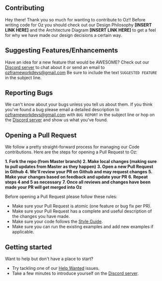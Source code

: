 ## Contributing
Hey there! Thank you so much for wanting to contribute to Oz!!
Before writing code for Oz you should check out our Design Philosophy **[INSERT LINK HERE]** and the Architecture Diagram **[INSERT LINK HERE]** to get a feel for why we have made our design decisions a certain way.


## Suggesting Features/Enhancements
Have an idea for a new feature that would be AWESOME? Check out our [Discord server](https://discord.gg/yjKsWS6) to chat about it or send an email to ozframeworkdevs@gmail.com Be sure to include the text `SUGGESTED FEATURE` in the subject line.

## Reporting Bugs
We can't know about your bugs unless you tell us about them. If you think you've found a bug please email a detailed description to ozframeworkdevs@gmail.com with `BUG REPORT` in the subject line or hop on the [Discord server](https://discord.gg/yjKsWS6) and show us what you've found.

## Opening a Pull Request
We follow a pretty straight-forward process for managing our Code contributions. Here are the steps for opening a Pull Request to Oz:

__1. Fork the repo (from Master branch)__
__2. Make local changes (making sure to pull updates from Master as they happen)__
__3. Open a new Pull Request in Github__
__4. We'll review your PR on Github and may request changes__
__5. Make your changes based on feedback and update your PR__
__6. Repeat steps 4 and 5 as necessary__
__7. Once all reviews and changes have been made your PR will get merged into Oz__

Before opening a Pull Request please follow these rules:

- Make sure your Pull Request is atomic (one feature or bug fix per PR).
- Make sure your Pull Request has a complete and useful description of the changes you have made.
- Make sure your code follows the [Style Guide](https://github.com/greenarrowdb/oz/wiki/Style-Guide).
- Make sure you can run the existing examples and add new examples if applicable.


## Getting started
Want to help but don't have a place to start?

- Try tackling one of our [Help Wanted](https://github.com/greenarrowdb/oz/labels/help%20wanted) issues.
- Take a few minutes to introduce yourself on the [Discord server](https://discord.gg/yjKsWS6).